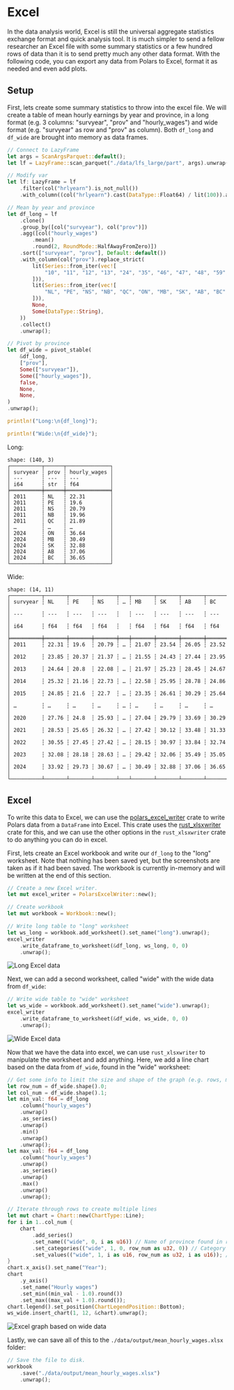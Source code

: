 # Excel

In the data analysis world, Excel is still the universal aggregate statistics exchange format and quick analysis tool. It is much simpler to send a fellow researcher an Excel file with some summary statistics or a few hundred rows of data than it is to send pretty much any other data format. With the following code, you can export any data from Polars to Excel, format it as needed and even add plots.

## Setup

First, lets create some summary statistics to throw into the excel file. We will create a table of mean hourly earnings by year and province, in a long format (e.g. 3 columns: "survyear", "prov" and "hourly_wages") and wide format (e.g. "survyear" as row and "prov" as column). Both `df_long` and `df_wide` are brought into memory as data frames.

```Rust
// Connect to LazyFrame
let args = ScanArgsParquet::default();
let lf = LazyFrame::scan_parquet("./data/lfs_large/part", args).unwrap();

// Modify var
let lf: LazyFrame = lf
    .filter(col("hrlyearn").is_not_null())
    .with_column((col("hrlyearn").cast(DataType::Float64) / lit(100)).alias("hourly_wages"));

// Mean by year and province
let df_long = lf
    .clone()
    .group_by([col("survyear"), col("prov")])
    .agg([col("hourly_wages")
        .mean()
        .round(2, RoundMode::HalfAwayFromZero)])
    .sort(["survyear", "prov"], Default::default())
    .with_column(col("prov").replace_strict(
        lit(Series::from_iter(vec![
            "10", "11", "12", "13", "24", "35", "46", "47", "48", "59",
        ])),
        lit(Series::from_iter(vec![
            "NL", "PE", "NS", "NB", "QC", "ON", "MB", "SK", "AB", "BC",
        ])),
        None,
        Some(DataType::String),
    ))
    .collect()
    .unwrap();

// Pivot by province
let df_wide = pivot_stable(
    &df_long,
    ["prov"],
    Some(["survyear"]),
    Some(["hourly_wages"]),
    false,
    None,
    None,
)
.unwrap();

println!("Long:\n{df_long}");

println!("Wide:\n{df_wide}");
```

Long:

```
shape: (140, 3)
┌──────────┬──────┬──────────────┐
│ survyear ┆ prov ┆ hourly_wages │
│ ---      ┆ ---  ┆ ---          │
│ i64      ┆ str  ┆ f64          │
╞══════════╪══════╪══════════════╡
│ 2011     ┆ NL   ┆ 22.31        │
│ 2011     ┆ PE   ┆ 19.6         │
│ 2011     ┆ NS   ┆ 20.79        │
│ 2011     ┆ NB   ┆ 19.96        │
│ 2011     ┆ QC   ┆ 21.89        │
│ …        ┆ …    ┆ …            │
│ 2024     ┆ ON   ┆ 36.64        │
│ 2024     ┆ MB   ┆ 30.49        │
│ 2024     ┆ SK   ┆ 32.88        │
│ 2024     ┆ AB   ┆ 37.06        │
│ 2024     ┆ BC   ┆ 36.65        │
└──────────┴──────┴──────────────┘
```

Wide:

```
shape: (14, 11)
┌──────────┬───────┬───────┬───────┬───┬───────┬───────┬───────┬───────┐
│ survyear ┆ NL    ┆ PE    ┆ NS    ┆ … ┆ MB    ┆ SK    ┆ AB    ┆ BC    │
│ ---      ┆ ---   ┆ ---   ┆ ---   ┆   ┆ ---   ┆ ---   ┆ ---   ┆ ---   │
│ i64      ┆ f64   ┆ f64   ┆ f64   ┆   ┆ f64   ┆ f64   ┆ f64   ┆ f64   │
╞══════════╪═══════╪═══════╪═══════╪═══╪═══════╪═══════╪═══════╪═══════╡
│ 2011     ┆ 22.31 ┆ 19.6  ┆ 20.79 ┆ … ┆ 21.07 ┆ 23.54 ┆ 26.05 ┆ 23.52 │
│ 2012     ┆ 23.85 ┆ 20.37 ┆ 21.37 ┆ … ┆ 21.55 ┆ 24.43 ┆ 27.44 ┆ 23.95 │
│ 2013     ┆ 24.64 ┆ 20.8  ┆ 22.08 ┆ … ┆ 21.97 ┆ 25.23 ┆ 28.45 ┆ 24.67 │
│ 2014     ┆ 25.32 ┆ 21.16 ┆ 22.73 ┆ … ┆ 22.58 ┆ 25.95 ┆ 28.78 ┆ 24.86 │
│ 2015     ┆ 24.85 ┆ 21.6  ┆ 22.7  ┆ … ┆ 23.35 ┆ 26.61 ┆ 30.29 ┆ 25.64 │
│ …        ┆ …     ┆ …     ┆ …     ┆ … ┆ …     ┆ …     ┆ …     ┆ …     │
│ 2020     ┆ 27.76 ┆ 24.8  ┆ 25.93 ┆ … ┆ 27.04 ┆ 29.79 ┆ 33.69 ┆ 30.29 │
│ 2021     ┆ 28.53 ┆ 25.65 ┆ 26.32 ┆ … ┆ 27.42 ┆ 30.12 ┆ 33.48 ┆ 31.33 │
│ 2022     ┆ 30.55 ┆ 27.45 ┆ 27.42 ┆ … ┆ 28.15 ┆ 30.97 ┆ 33.84 ┆ 32.74 │
│ 2023     ┆ 32.08 ┆ 28.18 ┆ 28.63 ┆ … ┆ 29.42 ┆ 32.06 ┆ 35.49 ┆ 35.05 │
│ 2024     ┆ 33.92 ┆ 29.73 ┆ 30.67 ┆ … ┆ 30.49 ┆ 32.88 ┆ 37.06 ┆ 36.65 │
└──────────┴───────┴───────┴───────┴───┴───────┴───────┴───────┴───────┘
```

## Excel

To write this data to Excel, we can use the [polars_excel_writer](https://docs.rs/polars_excel_writer/latest/polars_excel_writer/) crate to write Polars data from a `DataFrame` into Excel. This crate uses the [rust_xlsxwriter](https://docs.rs/rust_xlsxwriter/latest/rust_xlsxwriter/) crate for this, and we can use the other options in the `rust_xlsxwriter` crate to do anything you can do in excel. 

First, lets create an Excel workbook and write our `df_long` to the "long" worksheet. Note that nothing has been saved yet, but the screenshots are taken as if it had been saved. The workbook is currently in-memory and will be written at the end of this section.

```Rust
// Create a new Excel writer.
let mut excel_writer = PolarsExcelWriter::new();

// Create workbook
let mut workbook = Workbook::new();

// Write long table to "long" worksheet
let ws_long = workbook.add_worksheet().set_name("long").unwrap();
excel_writer
    .write_dataframe_to_worksheet(&df_long, ws_long, 0, 0)
    .unwrap();
```


![Long Excel data](images/excel/long.png)

Next, we can add a second worksheet, called "wide" with the wide data from `df_wide`:

```Rust
// Write wide table to "wide" worksheet
let ws_wide = workbook.add_worksheet().set_name("wide").unwrap();
excel_writer
    .write_dataframe_to_worksheet(&df_wide, ws_wide, 0, 0)
    .unwrap();
```

![Wide Excel data](images/excel/wide.png)

Now that we have the data into excel, we can use `rust_xlsxwriter` to manipulate the worksheet and add anything. Here, we add a line chart based on the data from `df_wide`, found in the "wide" worksheet:

```Rust
// Get some info to limit the size and shape of the graph (e.g. rows, min/max values)
let row_num = df_wide.shape().0;
let col_num = df_wide.shape().1;
let min_val: f64 = df_long
    .column("hourly_wages")
    .unwrap()
    .as_series()
    .unwrap()
    .min()
    .unwrap()
    .unwrap();
let max_val: f64 = df_long
    .column("hourly_wages")
    .unwrap()
    .as_series()
    .unwrap()
    .max()
    .unwrap()
    .unwrap();

// Iterate through rows to create multiple lines
let mut chart = Chart::new(ChartType::Line);
for i in 1..col_num {
    chart
        .add_series()
        .set_name(("wide", 0, i as u16)) // Name of province found in row 1, column i
        .set_categories(("wide", 1, 0, row_num as u32, 0)) // Category (year) found in column 1, row 1-year_count
        .set_values(("wide", 1, i as u16, row_num as u32, i as u16)); // FR, FC, LR, LC
}
chart.x_axis().set_name("Year");
chart
    .y_axis()
    .set_name("Hourly wages")
    .set_min((min_val - 1.0).round())
    .set_max((max_val + 1.0).round());
chart.legend().set_position(ChartLegendPosition::Bottom);
ws_wide.insert_chart(1, 12, &chart).unwrap();
```

![Excel graph based on wide data](images/excel/graph.png)

Lastly, we can save all of this to the `./data/output/mean_hourly_wages.xlsx` folder:

```Rust
// Save the file to disk.
workbook
    .save("./data/output/mean_hourly_wages.xlsx")
    .unwrap();
```